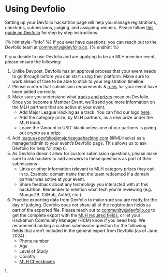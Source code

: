 # Using Devfolio

Setting up your Devfolio hackathon page will help you manage registrations, check-ins, submissions, judging, and assigning winners. Please follow [this guide on Devfolio](https://guide.devfolio.co/organizers/set-up-your-first-hackathon-on-devfolio) for step by step instructions.

{% hint style="info" %}
If you ever have questions, you can reach out to the Devfolio team at [community@devfolio.co](mailto:community@devfolio.co).
{% endhint %}

If you decide to use Devfolio and are applying to be an MLH member event, please ensure the following:

1. Unlike Devpost, Devfolio has an approval process that your event needs to go through before you can start using their platform. Make sure to work ahead of time to be able to stick to your registration timeline.
2. Please confirm that submission requirements & [rules](https://guide.mlh.io/general-information/judging-and-submissions/rules-for-your-hackathon) for your event have been added correctly.&#x20;
3. Make sure you understand what [tracks and prizes](https://guide.devfolio.co/organizers/setup/prizes) mean on Devfolio. Once you become a Member Event, we’ll send you more information on the MLH partners that are active at your event.&#x20;
   * Add Major League Hacking as a track. You can find our logo [here](https://mlh.io/brand-guidelines).
   * Add the category prize, by MLH partners, as a new prize under the MLH track.
   * Leave the ‘Amount in USD’ blank unless one of our partners is giving out crypto as a prize.&#x20;
4. Add [league+devfolio@majorleaguehacking.com](mailto:league+devfolio@majorleaguehacking.com) (@MLHacks) as a manager/admin to your event’s Devfolio page. This allows us to ask Devfolio for help for step 6.&#x20;
5. As Devfolio doesn’t allow for custom submission questions, please make sure to ask hackers to add answers to these questions as part of their submissions -
   * Links or other information relevant to MLH category prizes they opt-in to. Example: domain name that the team redeemed if a domain partner was active at your event.
   * Share feedback about any technology you interacted with at this hackathon. Remember to mention what tech you're reviewing (e.g. MongoDB, GitHub, Auth0, etc.).&#x20;
6. Practice exporting data from Devfolio to make sure you are ready for the day of judging. Devfolio does not share all of the registration fields as part of the exported file. Please reach out to [community@devfolio.co](mailto:community@devfolio.co) to get the complete export with the [MLH required fields](https://guide.mlh.io/general-information/managing-registrations/registration-timelines#important-registration-fields), or let your Hackathon Community Manager (HCM) know if you need help. We recommend adding a custom submission question for the following fields that aren’t included in the general export from Devfolio (as of June 2024) -
   * Phone number
   * Age
   * Level of Study
   * Country
   * [MLH Checkboxes](https://guide.mlh.io/general-information/managing-registrations/registration-timelines#important-registration-fields)

\
